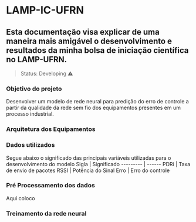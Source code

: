 # LAMP-IC-UFRN
## Esta documentação visa explicar de uma maneira mais amigável o desenvolvimento e resultados da minha bolsa de iniciação científica no LAMP-UFRN.

> Status: Developing ⚠️


### Objetivo do projeto

Desenvolver um modelo de rede neural para predição do erro de controle a partir da qualidade da rede sem fio dos equipamentos presentes em um processo industrial.
### Arquitetura dos Equipamentos

### Dados utilizados
Segue abaixo o significado das principais variáveis utilizadas para o desenvolvimento do modelo 
Sigla  | Significado
--------- | ------
PDRi | Taxa de envio de pacotes 
RSSI | Potência do Sinal
Erro | Erro do controle


### Pré Processamento dos dados
Aqui coloco 
### Treinamento da rede neural


